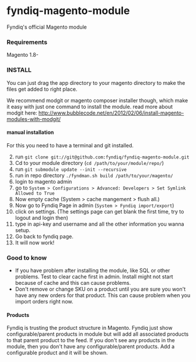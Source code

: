 # fyndiq-magento-module
Fyndiq's official Magento module


### Requirements
Magento 1.8-



### INSTALL
You can just drag the app directory to your magento directory to make the files get added to right place.

We recommend modgit or magento composer installer though, which make it easy with just one command to install the module.
read more about modgit here: http://www.bubblecode.net/en/2012/02/06/install-magento-modules-with-modgit/

#### manual installation
For this you need to have a terminal and git installed.

2. run `git clone git://git@github.com:fyndiq/fyndiq-magento-module.git`
1. Cd to your module directory (`cd /path/to/your/module/repo/`)
6. run `git submodule update --init --recursive`
7. run in repo directory `./fyndman.sh build /path/to/your/magento/`
8. login to magento admin
9. go to `System > Configurations > Advanced: Developers > Set Symlink Allowed to True`
9. Now empty cache (System > cache mangement > flush all.)
10. Now go to Fyndiq Page in admin (`System > Fyndiq import/export`)
11. click on settings. (The settings page can get blank the first time, try to logout and login then)
12. type in api-key and username and all the other information you wanna setup.
13. Go back to fyndiq page.
14. It will now work!

### Good to know
 * If you have problem after installing the module, like SQL or other problems. Test to clear cache first in admin. Install might not start because of cache and this can cause problems.
 * Don't remove or change SKU on a product until you are sure you won't have any new orders for that product. This can cause problem when you import orders right now.

#### Products
Fyndiq is trusting the product structure in Magento. Fyndiq just show configurable/parent products in module but will add all associated products to that parent product to the feed. If you don't see any products in the module, then you don't have any configurable/parent products. Add a configurable product and it will be shown.